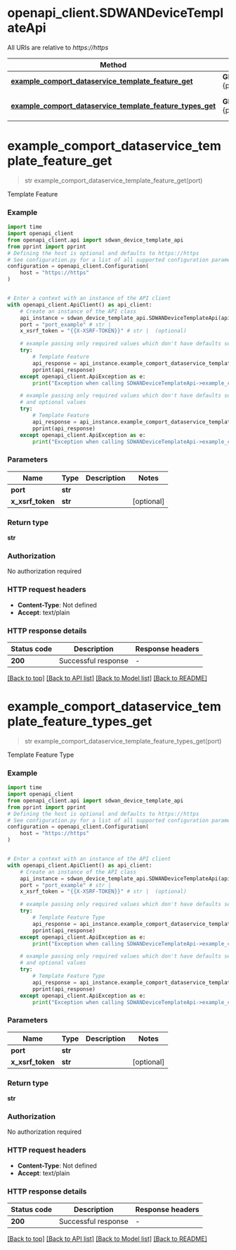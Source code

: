 # openapi_client.SDWANDeviceTemplateApi

All URIs are relative to *https://https*

Method | HTTP request | Description
------------- | ------------- | -------------
[**example_comport_dataservice_template_feature_get**](SDWANDeviceTemplateApi.md#example_comport_dataservice_template_feature_get) | **GET** //example.com:{port}/dataservice/template/feature | Template Feature
[**example_comport_dataservice_template_feature_types_get**](SDWANDeviceTemplateApi.md#example_comport_dataservice_template_feature_types_get) | **GET** //example.com:{port}/dataservice/template/feature/types | Template Feature Type


# **example_comport_dataservice_template_feature_get**
> str example_comport_dataservice_template_feature_get(port)

Template Feature

### Example


```python
import time
import openapi_client
from openapi_client.api import sdwan_device_template_api
from pprint import pprint
# Defining the host is optional and defaults to https://https
# See configuration.py for a list of all supported configuration parameters.
configuration = openapi_client.Configuration(
    host = "https://https"
)


# Enter a context with an instance of the API client
with openapi_client.ApiClient() as api_client:
    # Create an instance of the API class
    api_instance = sdwan_device_template_api.SDWANDeviceTemplateApi(api_client)
    port = "port_example" # str | 
    x_xsrf_token = "{{X-XSRF-TOKEN}}" # str |  (optional)

    # example passing only required values which don't have defaults set
    try:
        # Template Feature
        api_response = api_instance.example_comport_dataservice_template_feature_get(port)
        pprint(api_response)
    except openapi_client.ApiException as e:
        print("Exception when calling SDWANDeviceTemplateApi->example_comport_dataservice_template_feature_get: %s\n" % e)

    # example passing only required values which don't have defaults set
    # and optional values
    try:
        # Template Feature
        api_response = api_instance.example_comport_dataservice_template_feature_get(port, x_xsrf_token=x_xsrf_token)
        pprint(api_response)
    except openapi_client.ApiException as e:
        print("Exception when calling SDWANDeviceTemplateApi->example_comport_dataservice_template_feature_get: %s\n" % e)
```


### Parameters

Name | Type | Description  | Notes
------------- | ------------- | ------------- | -------------
 **port** | **str**|  |
 **x_xsrf_token** | **str**|  | [optional]

### Return type

**str**

### Authorization

No authorization required

### HTTP request headers

 - **Content-Type**: Not defined
 - **Accept**: text/plain


### HTTP response details

| Status code | Description | Response headers |
|-------------|-------------|------------------|
**200** | Successful response |  -  |

[[Back to top]](#) [[Back to API list]](../README.md#documentation-for-api-endpoints) [[Back to Model list]](../README.md#documentation-for-models) [[Back to README]](../README.md)

# **example_comport_dataservice_template_feature_types_get**
> str example_comport_dataservice_template_feature_types_get(port)

Template Feature Type

### Example


```python
import time
import openapi_client
from openapi_client.api import sdwan_device_template_api
from pprint import pprint
# Defining the host is optional and defaults to https://https
# See configuration.py for a list of all supported configuration parameters.
configuration = openapi_client.Configuration(
    host = "https://https"
)


# Enter a context with an instance of the API client
with openapi_client.ApiClient() as api_client:
    # Create an instance of the API class
    api_instance = sdwan_device_template_api.SDWANDeviceTemplateApi(api_client)
    port = "port_example" # str | 
    x_xsrf_token = "{{X-XSRF-TOKEN}}" # str |  (optional)

    # example passing only required values which don't have defaults set
    try:
        # Template Feature Type
        api_response = api_instance.example_comport_dataservice_template_feature_types_get(port)
        pprint(api_response)
    except openapi_client.ApiException as e:
        print("Exception when calling SDWANDeviceTemplateApi->example_comport_dataservice_template_feature_types_get: %s\n" % e)

    # example passing only required values which don't have defaults set
    # and optional values
    try:
        # Template Feature Type
        api_response = api_instance.example_comport_dataservice_template_feature_types_get(port, x_xsrf_token=x_xsrf_token)
        pprint(api_response)
    except openapi_client.ApiException as e:
        print("Exception when calling SDWANDeviceTemplateApi->example_comport_dataservice_template_feature_types_get: %s\n" % e)
```


### Parameters

Name | Type | Description  | Notes
------------- | ------------- | ------------- | -------------
 **port** | **str**|  |
 **x_xsrf_token** | **str**|  | [optional]

### Return type

**str**

### Authorization

No authorization required

### HTTP request headers

 - **Content-Type**: Not defined
 - **Accept**: text/plain


### HTTP response details

| Status code | Description | Response headers |
|-------------|-------------|------------------|
**200** | Successful response |  -  |

[[Back to top]](#) [[Back to API list]](../README.md#documentation-for-api-endpoints) [[Back to Model list]](../README.md#documentation-for-models) [[Back to README]](../README.md)

